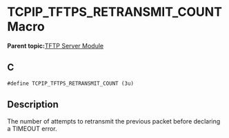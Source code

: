 # TCPIP\_TFTPS\_RETRANSMIT\_COUNT Macro

**Parent topic:**[TFTP Server Module](GUID-D76DC993-4CD3-4C65-92DB-14DEAB57BB27.md)

## C

```
#define TCPIP_TFTPS_RETRANSMIT_COUNT (3u) 
```

## Description

The number of attempts to retransmit the previous packet before declaring a TIMEOUT error.

